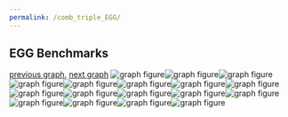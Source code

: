 ```yaml
---
permalink: /comb_triple_EGG/
---
```



## EGG Benchmarks

[previous graph](../comb_triple_CYPHERD/), [next graph](../comb_triple_F/)
![graph figure](./images/triple/EGG/EGG-A_box.png)![graph figure](./images/triple/EGG/EGG-AVL_box.png)![graph figure](./images/triple/EGG/EGG-CYPHERD_box.png)![graph figure](./images/triple/EGG/EGG-EGG_box.png)![graph figure](./images/triple/EGG/EGG-F_box.png)![graph figure](./images/triple/EGG/EGG-FACE_box.png)![graph figure](./images/triple/EGG/EGG-FLOYD_box.png)![graph figure](./images/triple/EGG/EGG-H_box.png)![graph figure](./images/triple/EGG/EGG-JSOND_box.png)![graph figure](./images/triple/EGG/EGG-K_box.png)![graph figure](./images/triple/EGG/EGG-O_box.png)![graph figure](./images/triple/EGG/EGG-PDFD_box.png)![graph figure](./images/triple/EGG/EGG-RB_box.png)![graph figure](./images/triple/EGG/EGG-ROD_box.png)![graph figure](./images/triple/EGG/EGG-SMATRIX_box.png)![graph figure](./images/triple/EGG/EGG-SORTD_box.png)![graph figure](./images/triple/EGG/EGG-ZB_box.png)